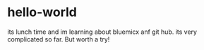 # hello-world

its lunch time and im learning about bluemicx anf git hub. its very complicated so far. But worth a try!
